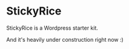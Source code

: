 # StickyRice
StickyRice is a Wordpress starter kit.

And it's heavily under construction right now :)
